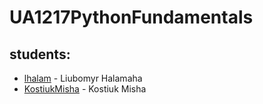 # UA1217PythonFundamentals

## students:
- [lhalam](https://github.com/lhalam) - Liubomyr Halamaha
- [KostiukMisha](https://github.com/KostiukMisha) - Kostiuk Misha
